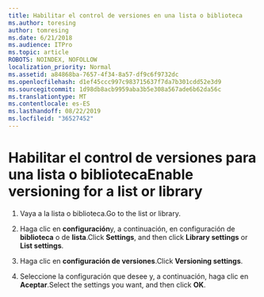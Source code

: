 ```yaml
---
title: Habilitar el control de versiones en una lista o biblioteca
ms.author: toresing
author: tomresing
ms.date: 6/21/2018
ms.audience: ITPro
ms.topic: article
ROBOTS: NOINDEX, NOFOLLOW
localization_priority: Normal
ms.assetid: a84868ba-7657-4f34-8a57-df9c6f9732dc
ms.openlocfilehash: d1ef45ccc997c983715637f7da7b301cdd52e3d9
ms.sourcegitcommit: 1d98db8acb9959aba3b5e308a567ade6b62da56c
ms.translationtype: MT
ms.contentlocale: es-ES
ms.lasthandoff: 08/22/2019
ms.locfileid: "36527452"
---
```

# <a name="enable-versioning-for-a-list-or-library"></a><span data-ttu-id="c51fb-102">Habilitar el control de versiones para una lista o biblioteca</span><span class="sxs-lookup"><span data-stu-id="c51fb-102">Enable versioning for a list or library</span></span>

1. <span data-ttu-id="c51fb-103">Vaya a la lista o biblioteca.</span><span class="sxs-lookup"><span data-stu-id="c51fb-103">Go to the list or library.</span></span>
    
2. <span data-ttu-id="c51fb-104">Haga clic en **configuración**y, a continuación, en configuración de **biblioteca** o de **lista**.</span><span class="sxs-lookup"><span data-stu-id="c51fb-104">Click **Settings**, and then click **Library settings** or **List settings**.</span></span>
    
3. <span data-ttu-id="c51fb-105">Haga clic en **configuración de versiones**.</span><span class="sxs-lookup"><span data-stu-id="c51fb-105">Click **Versioning settings**.</span></span>
    
4. <span data-ttu-id="c51fb-106">Seleccione la configuración que desee y, a continuación, haga clic en **Aceptar**.</span><span class="sxs-lookup"><span data-stu-id="c51fb-106">Select the settings you want, and then click **OK**.</span></span>
    

